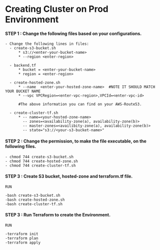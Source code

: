 # Creating Cluster on Prod Environment
<!--- -->

#### STEP 1 : Change the following files based on your configurations. 

```
- Change the following lines in files:
  - create-s3-bucket.sh
      * s3://<enter-your-bucket-name>
      * --region <enter-region>
      
  - backend.tf
      * bucket = <enter-your-bucket-name>
      * region = <enter-region>
      
  - create-hosted-zone.sh 
      * --name  <enter-your-hosted-zone-name>  #NOTE IT SHOULD MATCH YOUR BUCKET NAME
      * --vpc VPCRegion=<enter-vpc-region>,VPCId=<enter-vpc-id>
      
      #The above information you can find on your AWS-Route53. 
  
  - create-cluster-tf.sh
      * -- name=<your-hosted-zone-name>
        -- zones=<availability-zone(a), availability-zone(b)>
        -- master-zones=<availibity-zone(a), availability-zone(b)>
        -- state="s3://<your-s3-bucket-name>"
```

#### STEP 2 : Change the permission, to make the file executable, on the following files. 

```
- chmod 744 create-s3-bucket.sh
- chmod 744 create-hosted-zone.sh
- chmod 744 create-cluster-tf.sh
```

#### STEP 3 : Create S3 bucket, hosted-zone and terraform.tf file. 

```
RUN

-bash create-s3-bucket.sh
-bash create-hosted-zone.sh
-bash create-cluster-tf.sh
```

#### STEP 3 : Run Terraform to create the Environment.

```
RUN

-terraform init
-terraform plan 
-terraform apply 
```
